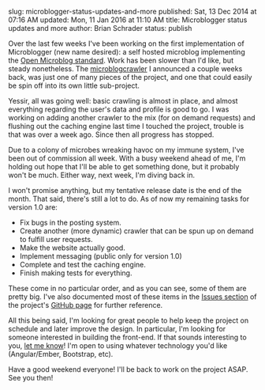 slug: microblogger-status-updates-and-more
published: Sat, 13 Dec 2014 at 07:16 AM
updated: Mon, 11 Jan 2016 at 11:10 AM
title: Microblogger status updates and more
author: Brian Schrader
status: publish

Over the last few weeks I've been working on the first implementation of Microblogger (new name desired): a self hosted microblog implementing the [Open Microblog standard][1]. Work has been slower than I'd like, but steady nonetheless. The [microblogcrawler][2] I announced a couple weeks back, was just one of many pieces of the project, and one that could easily be spin off into its own little sub-project.

[1]: http://openmicroblog.com
[2]: http://github.com/Sonictherocketman/microblog_crawler

Yessir, all was going well: basic crawling is almost in place, and almost everything regarding the user's data and profile is good to go. I was working on adding another crawler to the mix (for on demand requests) and flushing out the caching engine last time I touched the project, trouble is that was over a week ago. Since then all progress has stopped. 

Due to a colony of microbes wreaking havoc on my immune system, I've been out of commission all week. With a busy weekend ahead of me, I'm holding out hope that I'll be able to get something done, but it probably won't be much. Either way, next week, I'm diving back in. 

I won't promise anything, but my tentative release date is the end of the month. That said, there's still a lot to do. As of now my remaining tasks for version 1.0 are:

- Fix bugs in the posting system.
- Create another (more dynamic) crawler that can be spun up on demand to fulfill user requests.
- Make the website actually good.
- Implement messaging (public only for version 1.0)
- Complete and test the caching engine.
- Finish making tests for everything.

These come in no particular order, and as you can see, some of them are pretty big. I've also documented most of these items in the [Issues section][is] of the project's [GitHub page][gh] for further reference.

[gh]: https://github.com/Sonictherocketman/Microblogger
[is]: https://github.com/Sonictherocketman/Microblogger/issues

All this being said, I'm looking for great people to help keep the project on schedule and later improve the design. In particular, I'm looking for someone interested in building the front-end. If that sounds interesting to you, [let me know][4]! I'm open to using whatever technology you'd like (Angular/Ember, Bootstrap, etc). 

[3]: http://brianschrader.com/about/
[4]: http://brianschrader.com/about/

Have a good weekend everyone! I'll be back to work on the project ASAP. See you then!